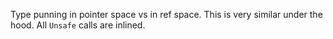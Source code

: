 ﻿Type punning in pointer space vs in ref space. This is very similar under the hood. All `Unsafe` calls are inlined.
